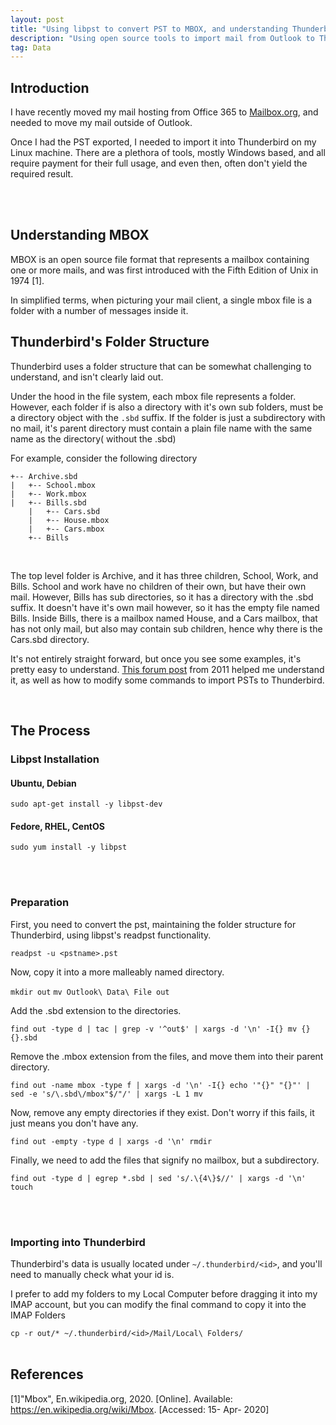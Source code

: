 ```yaml
---
layout: post
title: "Using libpst to convert PST to MBOX, and understanding Thunderbird's folder structure.md"
description: "Using open source tools to import mail from Outlook to Thunderbird"
tag: Data
---
```

## Introduction
I have recently moved my mail hosting from Office 365 to [Mailbox.org](mailbox.org), and needed to move my mail outside of Outlook. 

Once I had the PST exported, I needed to import it into Thunderbird on my Linux machine. There are a plethora of tools, mostly Windows based, and all require payment for their full usage, and even then, often don't yield the required result.

<br><br>
## Understanding MBOX
MBOX is an open source file format that represents a mailbox containing one or more mails, and was first introduced with the Fifth Edition of Unix in 1974 [1].

In simplified terms, when picturing your mail client, a single mbox file is a folder with a number of messages inside it.

## Thunderbird's Folder Structure
Thunderbird uses a folder structure that can be somewhat challenging to understand, and isn't clearly laid out.

Under the hood in the file system, each mbox file represents a folder. However, each folder if is also a directory with it's own sub folders, must be a directory object with the `.sbd` suffix.
If the folder is just a subdirectory with no mail, it's parent directory must contain a plain file name with the same name as the directory( without the .sbd)

For example, consider the following directory

```
+-- Archive.sbd
|   +-- School.mbox
|   +-- Work.mbox
|   +-- Bills.sbd
    |   +-- Cars.sbd
    |   +-- House.mbox
    |   +-- Cars.mbox
    +-- Bills
```
<br>

The top level folder is Archive, and it has three children, School, Work, and Bills.
School and work have no children of their own, but have their own mail. However, Bills has sub directories, so it has a directory with the .sbd suffix. It doesn't have it's own mail however, so it has the empty file named Bills.
Inside Bills, there is a mailbox named House, and a Cars mailbox, that has not only mail, but also may contain sub children, hence why there is the Cars.sbd directory.

It's not entirely straight forward, but once you see some examples, it's pretty easy to understand. [This forum post](http://colby.id.au/importing-pst-files-into-thunderbird-using-libpst/) from 2011 helped me understand it, as well as how to modify some commands to import PSTs to Thunderbird.

<br>

## The Process

### Libpst Installation

#### Ubuntu, Debian
`sudo apt-get install -y libpst-dev`

#### Fedore, RHEL, CentOS
`sudo yum install -y libpst`

<br><br>
### Preparation
First, you need to convert the pst, maintaining the folder structure for Thunderbird, using libpst's readpst functionality.

`readpst -u <pstname>.pst`

Now, copy it into a more malleably named directory.

`mkdir out`
`mv Outlook\ Data\ File out`

Add the .sbd extension to the directories.

`find out -type d | tac | grep -v '^out$' | xargs -d '\n' -I{} mv {} {}.sbd`

Remove the .mbox extension from the files, and move them into their parent directory.

`find out -name mbox -type f | xargs -d '\n' -I{} echo '"{}" "{}"' | sed -e 's/\.sbd\/mbox"$/"/' | xargs -L 1 mv`

Now, remove any empty directories if they exist. Don't worry if this fails, it just means you don't have any.

`find out -empty -type d | xargs -d '\n' rmdir`

Finally, we need to add the files that signify no mailbox, but a subdirectory.

`find out -type d | egrep *.sbd | sed 's/.\{4\}$//' | xargs -d '\n' touch`

<br><br>
### Importing into Thunderbird
Thunderbird's data is usually located under `~/.thunderbird/<id>`, and you'll need to manually check what your id is.

I prefer to add my folders to my Local Computer before dragging it into my IMAP account, but you can modify the final command to copy it into the IMAP Folders

`cp -r out/* ~/.thunderbird/<id>/Mail/Local\ Folders/`
<br><br>

## References
[1]"Mbox", En.wikipedia.org, 2020. [Online]. Available: https://en.wikipedia.org/wiki/Mbox. [Accessed: 15- Apr- 2020]
